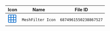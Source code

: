 | Icon | Name | File ID |
| ---  | ---  | ---     |
| ![](MeshFilter%20Icon.png) | `MeshFilter Icon` | `6874961550238867527` |
